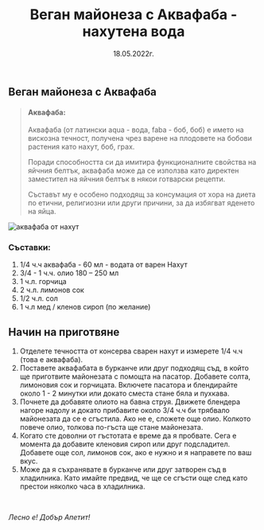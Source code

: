 ﻿---
title: Веган майонеза с Аквафаба - нахутена вода
description: Съставът на майонезата с аквафаба или от нахутена вода е особено подходящ за консумация от хора на диета по етични, религиозни или други причини, които избягват яденето на яйца.
img: https://res.cloudinary.com/mayks/image/upload/v1653568454/blog-mayks/recepies/aquafaba/mayonese-vegan_yu23k1.webp
alt: майонеза с аквафаба
categories:
  - рецепти
tags:
  - аквафаба
  - веган
  - майонеза
  - нахут
number: 2
date: 18.05.2022г.
status: publish
---
## Веган майонеза с Аквафаба

> #### Аквафаба: 
>Аквафаба (от латински aqua - вода, faba - боб, боб) е името на вискозна течност, получена чрез варене на плодовете на бобови
> растения като нахут, боб, грах.
> 
> Поради способността си да имитира функционалните свойства на яйчния
> белтък, аквафаба може да се използва като директен заместител на
> яйчния белтък в някои готварски рецепти.
> 
> Съставът му е особено подходящ за консумация от хора на диета по
> етични, религиозни или други причини, за да избягват яденето на яйца.


![аквафаба от нахут](https://res.cloudinary.com/mayks/image/upload/v1653568454/blog-mayks/recepies/aquafaba/aquafaba_zxavwf.webp)

### Съставки:

1. 1/4 ч.ч аквафаба - 60 мл - водата от варен Нахут
2. 3/4 - 1 ч.ч. олио 180 – 250 мл
3. 1 ч.л. горчица
4. 2 ч.л. лимонов сок
5. 1/2 ч.л. сол
6. 1 ч.л мед / кленов сироп (по желание)

## Начин на приготвяне

 1. Отделете течността от консерва сварен нахут и измерете 1/4 ч.ч (това е аквафаба).
 2. Поставете аквафабата в бурканче или друг подходящ съд, в който ще приготвите майонезата с помощта на пасатор. Добавете солта, лимоновия сок и горчицата. Включете пасатора и блендирайте около 1 - 2 минутки или докато сместа стане бяла и пухкава.
 3. Почнете да добавяте олиото на бавна струя. Движете блендера нагоре надолу и докато прибавите около 3/4 ч.ч би трябвало майонезата да се е сгъстила. Ако не е, сложете още олио. Колкото повече олио, толкова по-гъста ще стане майонезата.
 4. Когато сте доволни от гъстотата е време да я пробвате. Сега е момента да добавите кленовия сироп или друг подсладител. Добавете още сол, лимонов сок, ако е нужно и я направете по ваш вкус.
 5. Може да я съхранявате в бурканче или друг затворен съд в хладилника. Като имайте предвид, че ще се сгъсти още след като престои няколко часа в хладилника.  

<br>
   
  *Лесно е! Добър Апетит!*



